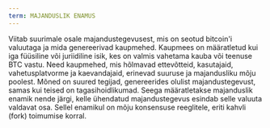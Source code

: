 ```yaml
---
term: MAJANDUSLIK ENAMUS
---
```


Viitab suurimale osale majandustegevusest, mis on seotud bitcoin'i valuutaga ja mida genereerivad kaupmehed. Kaupmees on määratletud kui iga füüsiline või juriidiline isik, kes on valmis vahetama kauba või teenuse BTC vastu. Need kaupmehed, mis hõlmavad ettevõtteid, kasutajaid, vahetusplatvorme ja kaevandajaid, erinevad suuruse ja majandusliku mõju poolest. Mõned on suured tegijad, genereerides olulist majandustegevust, samas kui teised on tagasihoidlikumad. Seega määratletakse majanduslik enamik nende järgi, kelle ühendatud majandustegevus esindab selle valuuta valdavat osa. Sellel enamikul on mõju konsensuse reeglitele, eriti kahvli (fork) toimumise korral.